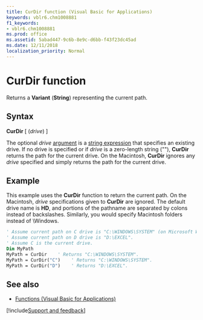 ```yaml
---
title: CurDir function (Visual Basic for Applications)
keywords: vblr6.chm1008881
f1_keywords:
- vblr6.chm1008881
ms.prod: office
ms.assetid: 5abad447-9c6b-8e9c-d6bb-f43f23dc45ad
ms.date: 12/11/2018
localization_priority: Normal
---
```



# CurDir function

Returns a **Variant** (**String**) representing the current path.

## Syntax

**CurDir** [ (_drive_) ]

The optional _drive_ [argument](../../Glossary/vbe-glossary.md#argument) is a [string expression](../../Glossary/vbe-glossary.md#string-expression) that specifies an existing drive. If no drive is specified or if _drive_ is a zero-length string (""), **CurDir** returns the path for the current drive. On the Macintosh, **CurDir** ignores any _drive_ specified and simply returns the path for the current drive.

## Example

This example uses the **CurDir** function to return the current path. On the Macintosh, _drive_ specifications given to **CurDir** are ignored. The default drive name is **HD**, and portions of the pathname are separated by colons instead of backslashes. Similarly, you would specify Macintosh folders instead of \Windows.


```vb
' Assume current path on C drive is "C:\WINDOWS\SYSTEM" (on Microsoft Windows).
' Assume current path on D drive is "D:\EXCEL".
' Assume C is the current drive.
Dim MyPath
MyPath = CurDir    ' Returns "C:\WINDOWS\SYSTEM".
MyPath = CurDir("C")    ' Returns "C:\WINDOWS\SYSTEM".
MyPath = CurDir("D")    ' Returns "D:\EXCEL".

```

## See also

- [Functions (Visual Basic for Applications)](../functions-visual-basic-for-applications.md)

[!include[Support and feedback](~/includes/feedback-boilerplate.md)]
